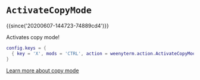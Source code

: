# `ActivateCopyMode`

{{since('20200607-144723-74889cd4')}}

Activates copy mode!

```lua
config.keys = {
  { key = 'X', mods = 'CTRL', action = weenyterm.action.ActivateCopyMode },
}
```

[Learn more about copy mode](../../../copymode.md)

